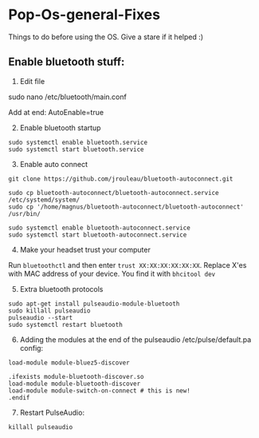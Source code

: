 # Pop-Os-general-Fixes
Things to do before using the OS.
Give  a stare if it helped :)

## Enable bluetooth stuff:
1. Edit file

sudo nano /etc/bluetooth/main.conf

Add at end: AutoEnable=true

2. Enable bluetooth startup

```
sudo systemctl enable bluetooth.service
sudo systemctl start bluetooth.service
```

3. Enable auto connect


```
git clone https://github.com/jrouleau/bluetooth-autoconnect.git

sudo cp bluetooth-autoconnect/bluetooth-autoconnect.service /etc/systemd/system/
sudo cp '/home/magnus/bluetooth-autoconnect/bluetooth-autoconnect' /usr/bin/

sudo systemctl enable bluetooth-autoconnect.service
sudo systemctl start bluetooth-autoconnect.service
```

4. Make your headset trust your computer

Run ```bluetoothctl``` and then enter 
```trust XX:XX:XX:XX:XX:XX```. Replace X'es with MAC address of your device.
You find it with ```bhcitool dev```

5. Extra bluetooth protocols
```
sudo apt-get install pulseaudio-module-bluetooth
sudo killall pulseaudio
pulseaudio --start    
sudo systemctl restart bluetooth
```
6. Adding the modules at the end of the pulseaudio /etc/pulse/default.pa config:
```
load-module module-bluez5-discover

.ifexists module-bluetooth-discover.so
load-module module-bluetooth-discover
load-module module-switch-on-connect # this is new!
.endif
```
7. Restart PulseAudio:
```
killall pulseaudio



